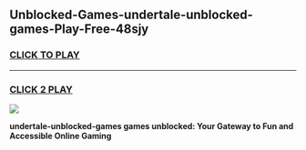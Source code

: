 
## Unblocked-Games-undertale-unblocked-games-Play-Free-48sjy
<h3>
<a href="https://premium76.site?title=undertale-unblocked-games&ref=17A">CLICK TO PLAY</a></h3>
<hr>

<h3>
<a href="https://premium76.site?title=undertale-unblocked-games&ref=17A">CLICK 2 PLAY</a>
  
</h3>

<a href="https://premium76.site?title=undertale-unblocked-games&ref=17A"><img src="https://clearcache.store/games.png"></a>


**undertale-unblocked-games games unblocked: Your Gateway to Fun and Accessible Online Gaming**
